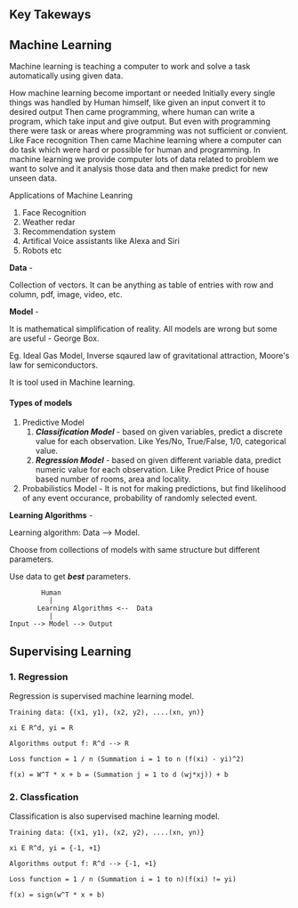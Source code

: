 ## Key Takeways

## Machine Learning
Machine learning is teaching a computer to work and solve a task automatically using given data.

How machine learning become important or needed
Initially every single things was handled by Human himself, like given an input convert it to desired output
Then came programming, where human can write a program, which take input and give output. But even with programming there were task or areas where programming was not sufficient or convient. Like Face recognition
Then came Machine learning where a computer can do task which were hard or possible for human and programming. In machine learning we provide computer lots of data related to problem we want to solve and it analysis those data and then make predict for new unseen data.

Applications of Machine Leanring
1. Face Recognition
2. Weather redar
3. Recommendation system
4. Artifical Voice assistants like Alexa and Siri
5. Robots etc

**Data** - 

Collection of vectors. It can be anything as table of entries with row and column, pdf, image, video, etc.

**Model** - 

It is mathematical simplification of reality. All models are wrong but some are useful - George Box.

Eg. Ideal Gas Model, Inverse sqaured law of gravitational attraction, Moore's law for semiconductors. 

It is tool used in Machine learning.

#### Types of models
1. Predictive Model
    1. ***Classification Model*** - based on given variables, predict a discrete value for each observation. Like Yes/No, True/False, 1/0, categorical value.
    2. ***Regression Model*** - based on given different variable data, predict numeric value for each observation. Like Predict Price of house based number of rooms, area and locality.
2. Probabilistics Model - It is not for making predictions, but find likelihood of any event occurance, probability of randomly selected event.

**Learning Algorithms** - 

Learning algorithm: Data --> Model. 

Choose from collections of models with same structure but different parameters.

Use data to get ***best*** parameters.

            Human         
              |
           Learning Algorithms <--  Data
              |
    Input --> Model --> Output

## Supervising Learning
### 1. Regression

Regression is supervised machine learning model. 

    Training data: {(x1, y1), (x2, y2), ....(xn, yn)}

    xi E R^d, yi = R

    Algorithms output f: R^d --> R

    Loss function = 1 / n (Summation i = 1 to n (f(xi) - yi)^2)

    f(x) = W^T * x + b = (Summation j = 1 to d (wj*xj)) + b

### 2. Classfication

Classification is also supervised machine learning model.

    Training data: {(x1, y1), (x2, y2), ....(xn, yn)}

    xi E R^d, yi = {-1, +1}

    Algorithms output f: R^d --> {-1, +1}

    Loss function = 1 / n (Summation i = 1 to n)(f(xi) != yi)

    f(x) = sign(w^T * x + b)
